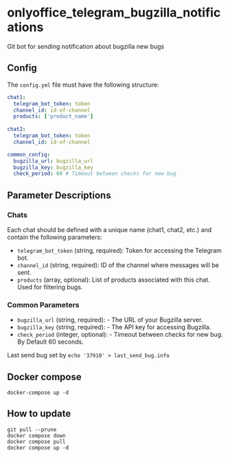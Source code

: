 # onlyoffice_telegram_bugzilla_notifications

Git bot for sending notification about bugzilla new bugs

## Config

The `config.yml` file must have the following structure:

```yaml
chat1:
  telegram_bot_token: token
  channel_id: id-of-channel
  products: ['product_name']
  
chat2:
  telegram_bot_token: token
  channel_id: id-of-channel

common_config:
  bugzilla_url: bugzilla_url
  bugzilla_key: bugzilla_key
  check_period: 60 # Timeout between checks for new bug
```

## Parameter Descriptions

### Chats

Each chat should be defined with a unique name (chat1, chat2, etc.)
and contain the following parameters:

- `telegram_bot_token` (string, required): Token for accessing the Telegram bot.
- `channel_id` (string, required): ID of the channel where messages will be sent.
- `products` (array, optional): List of products associated with this chat.
Used for filtering bugs.

### Common Parameters

- `bugzilla_url` (string, required): - The URL of your Bugzilla server.
- `bugzilla_key` (string, required): - The API key for accessing Bugzilla.
- `check_period` (integer, optional): - Timeout between checks for new bug.
By Default 60 seconds.

Last send bug set by
`echo '37910' > last_send_bug.info`

## Docker compose

```shell script
docker-compose up -d
```

## How to update

```shell script
git pull --prune
docker compose down
docker compose pull
docker compose up -d
```
